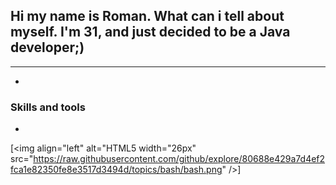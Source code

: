 Hi my name is Roman. What can i tell about myself. I'm 31, and just decided to be a Java developer;)
-
---
-
### Skills and tools
-
[<img align="left" alt="HTML5 width="26px" src="https://raw.githubusercontent.com/github/explore/80688e429a7d4ef2fca1e82350fe8e3517d3494d/topics/bash/bash.png" />]
